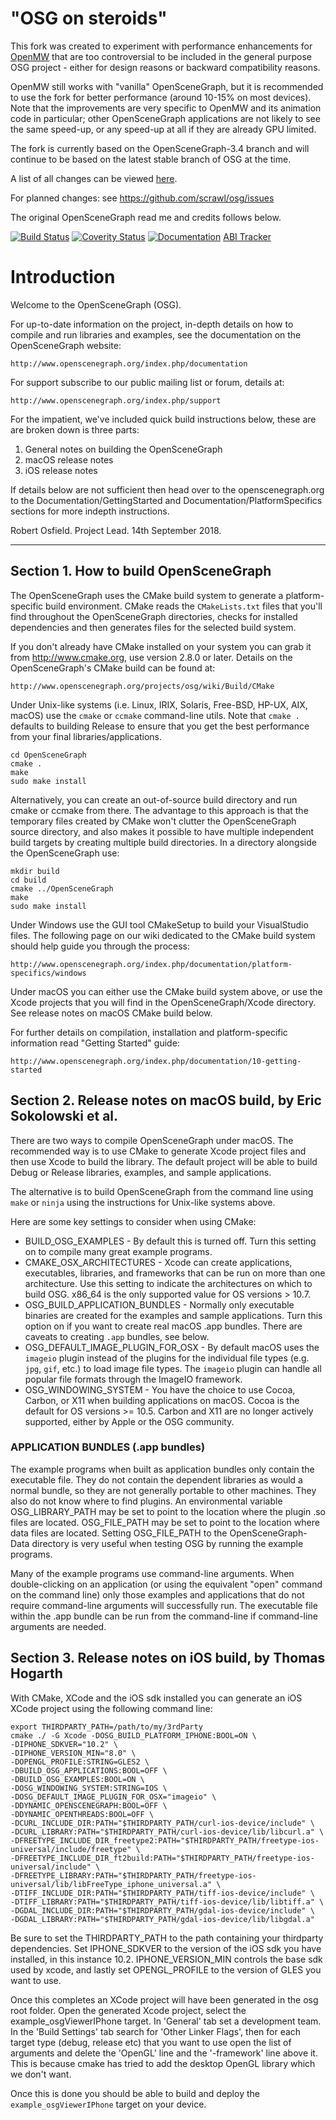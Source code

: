 "OSG on steroids"
=================

This fork was created to experiment with performance enhancements for [OpenMW](https://github.com/OpenMW/openmw) that are too controversial to be included in the general purpose OSG project - either for design reasons or backward compatibility reasons.

OpenMW still works with "vanilla" OpenSceneGraph, but it is recommended to use the fork for better performance (around 10-15% on most devices). Note that the improvements are very specific to OpenMW and its animation code in particular; other OpenSceneGraph applications are not likely to see the same speed-up, or any speed-up at all if they are already GPU limited.

The fork is currently based on the OpenSceneGraph-3.4 branch and will continue to be based on the latest stable branch of OSG at the time. 

A list of all changes can be viewed [here](https://github.com/openscenegraph/OpenSceneGraph/compare/OpenSceneGraph-3.4...OpenMW:master).

For planned changes: see https://github.com/scrawl/osg/issues

The original OpenSceneGraph read me and credits follows below.


[![Build Status](https://travis-ci.org/openscenegraph/OpenSceneGraph.svg?branch=master)](https://travis-ci.org/openscenegraph/OpenSceneGraph)
[![Coverity Status](https://scan.coverity.com/projects/9159/badge.svg)](https://scan.coverity.com/projects/openscenegraph-openscenegraph)
[![Documentation](https://codedocs.xyz/openscenegraph/OpenSceneGraph.svg)](https://codedocs.xyz/openscenegraph/OpenSceneGraph/)
[ABI Tracker](https://abi-laboratory.pro/tracker/timeline/openscenegraph/ "ABI Tracker")

# Introduction

Welcome to the OpenSceneGraph (OSG).

For up-to-date information on the project, in-depth details on how to compile and run libraries and examples, see the documentation on the OpenSceneGraph website:

    http://www.openscenegraph.org/index.php/documentation

For support subscribe to our public mailing list or forum, details at:

    http://www.openscenegraph.org/index.php/support

For the impatient, we've included quick build instructions below, these are are broken down is three parts:

  1) General notes on building the OpenSceneGraph
  2) macOS release notes
  3) iOS release notes

If details below are not sufficient then head over to the openscenegraph.org to the Documentation/GettingStarted and Documentation/PlatformSpecifics sections for more indepth instructions.

Robert Osfield.
Project Lead.
14th September 2018.

---

## Section 1. How to build OpenSceneGraph

The OpenSceneGraph uses the CMake build system to generate a platform-specific build environment.  CMake reads the `CMakeLists.txt` files that you'll find throughout the OpenSceneGraph directories, checks for installed dependencies and then generates files for the selected build system.

If you don't already have CMake installed on your system you can grab it from http://www.cmake.org, use version 2.8.0 or later.  Details on the OpenSceneGraph's CMake build can be found at:

    http://www.openscenegraph.org/projects/osg/wiki/Build/CMake

Under Unix-like systems (i.e. Linux, IRIX, Solaris, Free-BSD, HP-UX, AIX, macOS) use the `cmake` or `ccmake` command-line utils. Note that `cmake .` defaults to building Release to ensure that you get the best performance from your final libraries/applications.

    cd OpenSceneGraph
    cmake .
    make
    sudo make install

Alternatively, you can create an out-of-source build directory and run cmake or ccmake from there. The advantage to this approach is that the temporary files created by CMake won't clutter the OpenSceneGraph source directory, and also makes it possible to have multiple independent build targets by creating multiple build directories. In a directory alongside the OpenSceneGraph use:

    mkdir build
    cd build
    cmake ../OpenSceneGraph
    make
    sudo make install

Under Windows use the GUI tool CMakeSetup to build your VisualStudio files. The following page on our wiki dedicated to the CMake build system should help guide you through the process:

    http://www.openscenegraph.org/index.php/documentation/platform-specifics/windows

Under macOS you can either use the CMake build system above, or use the Xcode projects that you will find in the OpenSceneGraph/Xcode directory. See release notes on macOS CMake build below.

For further details on compilation, installation and platform-specific information read "Getting Started" guide:

    http://www.openscenegraph.org/index.php/documentation/10-getting-started


## Section 2. Release notes on macOS build, by Eric Sokolowski et al.

There are two ways to compile OpenSceneGraph under macOS.  The recommended way is to use CMake to generate Xcode project files and then use Xcode to build the library. The default project will be able to build Debug or Release libraries, examples, and sample applications.

The alternative is to build OpenSceneGraph from the command line using `make` or `ninja` using the instructions for Unix-like systems above.

Here are some key settings to consider when using CMake:

- BUILD_OSG_EXAMPLES - By default this is turned off. Turn this setting on to compile many great example programs.
- CMAKE_OSX_ARCHITECTURES - Xcode can create applications, executables, libraries, and frameworks that can be run on more than one architecture. Use this setting to indicate the architectures on which to build OSG. x86_64 is the only supported value for OS versions > 10.7.
- OSG_BUILD_APPLICATION_BUNDLES - Normally only executable binaries are created for the examples and sample applications. Turn this option on if you want to create real macOS .app bundles. There are caveats to creating `.app` bundles, see below.
- OSG_DEFAULT_IMAGE_PLUGIN_FOR_OSX - By default macOS uses the `imageio` plugin instead of the plugins for the individual file types (e.g. `jpg`, `gif`, etc.) to load image file types. The `imageio` plugin can handle all popular file formats through the ImageIO framework.
- OSG_WINDOWING_SYSTEM - You have the choice to use Cocoa, Carbon, or X11 when building applications on macOS. Cocoa is the default for OS versions >= 10.5. Carbon and X11 are no longer actively supported, either by Apple or the OSG community.


### APPLICATION BUNDLES (.app bundles)

The example programs when built as application bundles only contain the executable file. They do not contain the dependent libraries as would a normal bundle, so they are not generally portable to other machines.
They also do not know where to find plugins. An environmental variable OSG_LIBRARY_PATH may be set to point to the location where the plugin .so files are located. OSG_FILE_PATH may be set to point to the location where data files are located. Setting OSG_FILE_PATH to the OpenSceneGraph-Data directory is very useful when testing OSG by running the example programs.

Many of the example programs use command-line arguments. When double-clicking on an application (or using the equivalent "open" command on the command line) only those examples and applications that do not require command-line arguments will successfully run. The executable file within the .app bundle can be run from the command-line if command-line arguments are needed.


## Section 3. Release notes on iOS build, by Thomas Hogarth

With CMake, XCode and the iOS sdk installed you can generate an iOS XCode project using the following command line:

    export THIRDPARTY_PATH=/path/to/my/3rdParty
    cmake ./ -G Xcode -DOSG_BUILD_PLATFORM_IPHONE:BOOL=ON \
    -DIPHONE_SDKVER="10.2" \
    -DIPHONE_VERSION_MIN="8.0" \
    -DOPENGL_PROFILE:STRING=GLES2 \
    -DBUILD_OSG_APPLICATIONS:BOOL=OFF \
    -DBUILD_OSG_EXAMPLES:BOOL=ON \
    -DOSG_WINDOWING_SYSTEM:STRING=IOS \
    -DOSG_DEFAULT_IMAGE_PLUGIN_FOR_OSX="imageio" \
    -DDYNAMIC_OPENSCENEGRAPH:BOOL=OFF \
    -DDYNAMIC_OPENTHREADS:BOOL=OFF \
    -DCURL_INCLUDE_DIR:PATH="$THIRDPARTY_PATH/curl-ios-device/include" \
    -DCURL_LIBRARY:PATH="$THIRDPARTY_PATH/curl-ios-device/lib/libcurl.a" \
    -DFREETYPE_INCLUDE_DIR_freetype2:PATH="$THIRDPARTY_PATH/freetype-ios-universal/include/freetype" \
    -DFREETYPE_INCLUDE_DIR_ft2build:PATH="$THIRDPARTY_PATH/freetype-ios-universal/include" \
    -DFREETYPE_LIBRARY:PATH="$THIRDPARTY_PATH/freetype-ios-universal/lib/libFreeType_iphone_universal.a" \
    -DTIFF_INCLUDE_DIR:PATH="$THIRDPARTY_PATH/tiff-ios-device/include" \
    -DTIFF_LIBRARY:PATH="$THIRDPARTY_PATH/tiff-ios-device/lib/libtiff.a" \
    -DGDAL_INCLUDE_DIR:PATH="$THIRDPARTY_PATH/gdal-ios-device/include" \
    -DGDAL_LIBRARY:PATH="$THIRDPARTY_PATH/gdal-ios-device/lib/libgdal.a"


Be sure to set the THIRDPARTY_PATH to the path containing your thirdparty dependencies. Set IPHONE_SDKVER to the version of the iOS sdk you have installed, in this instance 10.2. IPHONE_VERSION_MIN controls the base sdk used by xcode, and lastly set OPENGL_PROFILE to the version of GLES you want to use.

Once this completes an XCode project will have been generated in the osg root folder. Open the generated Xcode project, select the example_osgViewerIPhone target. In 'General' tab set a development team. In the 'Build Settings' tab search for 'Other Linker Flags', then for each target type (debug, release etc) that you want to use open the list of arguments and delete the 'OpenGL' line and the '-framework' line above it. This is because cmake has tried to add the desktop OpenGL library which we don't want.

Once this is done you should be able to build and deploy the `example_osgViewerIPhone` target on your device.
